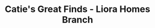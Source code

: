 ---
title: "Catie's Great Finds - Liora Homes Branch"
url: /general-trias/caties-great-finds-liora-homes-branch/
shop: clothes
---